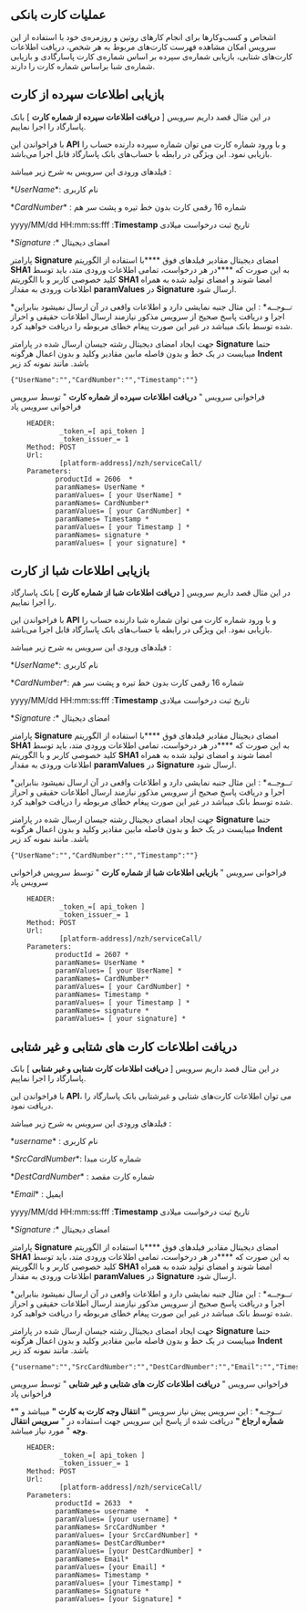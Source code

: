 
## عملیات کارت بانکی

اشخاص و کسب‌و‌کارها برای انجام کارهای روتین و روزمره‌ی خود با استفاده از این سرویس امکان مشاهده فهرست کارت‌های مربوط به هر شخص، دریافت اطلاعات کارت‌های شتابی، بازیابی شماره‌ی سپرده بر‌ اساس شماره‌ی کارت پاسارگادی و بازیابی شماره‌ی شبا براساس شماره کارت را دارند.

<div class="box-end">
</div>

## بازیابی اطلاعات سپرده از کارت

در این مثال قصد داریم سرویس [ **دریافت اطلاعات سپرده از شماره کارت** ] بانک پاسارگاد را  اجرا نماییم.

با فراخواندن این **API** و با ورود شماره کارت می توان شماره سپرده دارنده حساب را بازیابی نمود. این ویژگی در رابطه با حساب‌های بانک پاسارگاد قابل اجرا می‌باشد.

فیلدهای ورودی این سرویس  به شرح زیر میباشد :

\**UserName**: نام کاربری  

\**CardNumber** : شماره 16 رقمی کارت بدون خط تیره و پشت سر هم 

yyyy/MM/dd HH:mm:ss:fff :**Timestamp**   تاریخ ثبت درخواست میلادی

\**Signature :** امضای دیجیتال

پارامتر **Signature** امضای دیجیتال مقادیر فیلدهای فوق ****با استفاده از الگوریتم **SHA1** به این صورت که ****در هر درخواست، تمامی اطلاعات ورودی متد، باید توسط کلید خصوصی کاربر و با الگوریتم **SHA1** امضا شوند و امضای تولید شده به همراه اطلاعات ورودی به مقدار **paramValues** در **Signature** ارسال شود.

\**تــوجــه** : این مثال جنبه نمایشی دارد و اطلاعات واقعی در آن ارسال نمیشود بنابراین اجرا و دریافت پاسخ صحیح از سرویس مذکور نیازمند ارسال اطلاعات حقیقی و احراز شده توسط بانک میباشد در غیر این صورت پیغام خطای مربوطه را دریافت خواهید کرد.

جهت ایجاد امضای دیجیتال رشته جیسان ارسال شده در پارامتر  **Signature** حتما میبایست در یک خط و بدون فاصله مابین مقادیر وکلید و بدون اعمال هرگونه **Indent** باشد. مانند نمونه کد زیر

    {"UserName":"","CardNumber":"","Timestamp":""}

فراخوانی سرویس " **دریافت اطلاعات سپرده از شماره کارت** "  توسط سرویس فراخوانی سرویس پاد

```curl
    HEADER:
            _token_=[ api_token ]
            _token_issuer_= 1
    Method: POST
    Url:
            [platform-address]/nzh/serviceCall/
    Parameters:
           productId = 2606  * 
           paramNames= UserName *
           paramValues= [ your UserName] *
           paramNames= CardNumber*
           paramValues= [ your CardNumber] *
           paramNames= Timestamp *
           paramValues= [ your Timestamp ] *
           paramNames= signature *
           paramValues= [ your signature] *
```

<div class="box-end">
</div>

## بازیابی اطلاعات شبا از کارت

در این مثال قصد داریم سرویس [ **دریافت اطلاعات شبا  از شماره کارت** ]  بانک پاسارگاد را  اجرا نماییم.

با فراخواندن این **API** و با ورود شماره کارت می توان شماره شبا دارنده حساب را بازیابی نمود. این ویژگی در رابطه با حساب‌های بانک پاسارگاد قابل اجرا می‌باشد.

فیلدهای ورودی این سرویس  به شرح زیر میباشد :

\**UserName**: نام کاربری  

\**CardNumber**: شماره 16 رقمی کارت بدون خط تیره و پشت سر هم 

yyyy/MM/dd HH:mm:ss:fff :**Timestamp**   تاریخ ثبت درخواست میلادی

\**Signature :** امضای دیجیتال

پارامتر **Signature** امضای دیجیتال مقادیر فیلدهای فوق ****با استفاده از الگوریتم **SHA1** به این صورت که ****در هر درخواست، تمامی اطلاعات ورودی متد، باید توسط کلید خصوصی کاربر و با الگوریتم **SHA1** امضا شوند و امضای تولید شده به همراه اطلاعات ورودی به مقدار **paramValues** در **Signature** ارسال شود.

\**تــوجــه** : این مثال جنبه نمایشی دارد و اطلاعات واقعی در آن ارسال نمیشود بنابراین اجرا و دریافت پاسخ صحیح از سرویس مذکور نیازمند ارسال اطلاعات حقیقی و احراز شده توسط بانک میباشد در غیر این صورت پیغام خطای مربوطه را دریافت خواهید کرد.

جهت ایجاد امضای دیجیتال رشته جیسان ارسال شده در پارامتر  **Signature** حتما میبایست در یک خط و بدون فاصله مابین مقادیر وکلید و بدون اعمال هرگونه **Indent** باشد. مانند نمونه کد زیر

    {"UserName":"","CardNumber":"","Timestamp":""}

فراخوانی سرویس " **بازیابی اطلاعات شبا از شماره کارت** "  توسط سرویس فراخوانی سرویس پاد

```curl
    HEADER:
            _token_=[ api_token ]
            _token_issuer_= 1
    Method: POST
    Url:
            [platform-address]/nzh/serviceCall/
    Parameters:
           productId = 2607 * 
           paramNames= UserName *
           paramValues= [ your UserName] *
           paramNames= CardNumber*
           paramValues= [ your CardNumber] *
           paramNames= Timestamp *
           paramValues= [ your Timestamp ] *
           paramNames= signature *
           paramValues= [ your signature] *
```

<div class="box-end">
</div>

## دریافت اطلاعات کارت های شتابی و غیر شتابی

در این مثال قصد داریم سرویس [ **دریافت اطلاعات کارت شتابی و غیر شتابی** ] بانک پاسارگاد را  اجرا نماییم.

با فراخواندن این **API**، می توان اطلاعات کارت‌های شتابی و غیر‌شتابی بانک پاسارگاد را دریافت نمود.

فیلدهای ورودی این سرویس  به شرح زیر میباشد  :

\**username**  : نام کاربری 

\**SrcCardNumber**: شماره کارت مبدا 

\**DestCardNumber** : شماره کارت مقصد 

\**Email** : ایمیل

yyyy/MM/dd HH:mm:ss:fff :**Timestamp**   تاریخ ثبت درخواست میلادی

\**Signature :** امضای دیجیتال

پارامتر **Signature** امضای دیجیتال مقادیر فیلدهای فوق ****با استفاده از الگوریتم **SHA1** به این صورت که ****در هر درخواست، تمامی اطلاعات ورودی متد، باید توسط کلید خصوصی کاربر و با الگوریتم **SHA1** امضا شوند و امضای تولید شده به همراه اطلاعات ورودی به مقدار **paramValues** در **Signature** ارسال شود.

\**تــوجــه** : این مثال جنبه نمایشی دارد و اطلاعات واقعی در آن ارسال نمیشود بنابراین اجرا و دریافت پاسخ صحیح از سرویس مذکور نیازمند ارسال اطلاعات حقیقی و احراز شده توسط بانک میباشد در غیر این صورت پیغام خطای مربوطه را دریافت خواهید کرد.

جهت ایجاد امضای دیجیتال رشته جیسان ارسال شده در پارامتر  **Signature** حتما میبایست در یک خط و بدون فاصله مابین مقادیر وکلید و بدون اعمال هرگونه **Indent** باشد. مانند نمونه کد زیر

    {"username":"","SrcCardNumber":"","DestCardNumber":"","Email":"","Timestamp":""}

فراخوانی سرویس " **دریافت اطلاعات کارت های شتابی و غیر شتابی** "  توسط سرویس فراخوانی پاد

\**تــوجـه** : این سرویس پیش نیاز سرویس **" انتقال وجه کارت به کارت** **"** میباشد و **" شماره ارجاع "**  دریافت شده از پاسخ این سرویس جهت استفاده در " **سرویس انتقال وجه** " مورد نیاز میباشد.

```curl
    HEADER:
            _token_=[ api_token ]
            _token_issuer_= 1
    Method: POST
    Url:
            [platform-address]/nzh/serviceCall/
    Parameters:
           productId = 2633  * 
           paramNames= username  *
           paramValues= [your username] *
           paramNames= SrcCardNumber *
           paramValues= [your SrcCardNumber] *
           paramNames= DestCardNumber*
           paramValues= [your DestCardNumber] *
           paramNames= Email*
           paramValues= [your Email] *
           paramNames= Timestamp *
           paramValues= [your Timestamp] *
           paramNames= Signature *
           paramValues= [your Signature] *
```

<div class="box-end">
</div>
